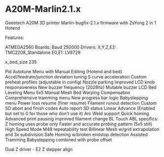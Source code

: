 # A20M-Marlin2.1.x
Geeetech A20M 3D printer Marlin-bugfix-2.1.x firmware
with ZsYong 2 in 1 Hotend

Features:

ATMEGA2560 Boards:
Baud 250000
Drivers:
X,Y,Z,E2: TMC2208_Standalone
E0,E1: LV8729

x_bed_size 235

Pid Autotune Menu with Manual Editing (Hotend and bed)
Accel/feedrate/junction deviation tuning
S curve acceleration
Custom preheat profiles (adjustable in config)
Nozzle parking
Improved LCD knob responsiveness
New buzzer frequency (2028hz)
Mutable buzzer
LCD Bed Leveling Menu
5x5 Manual Mesh Bed Warping Compensation
Comprehensive tramming menu
New progress bar logic
Babystepping menu
Power loss resume (finer resume)
Filament runout detection
Custom SD abort and finish codes
Auto report SD status
Linear Advance (Enabled but set to 0 for those who don't use it)
Arc Weld support
Quick homing
Advanced print pausing
improved filament change
BL Touch ABL specifics:
Z homing uses probe only
Faster and accurate probing pattern (5x5 still)
High Speed Mode
M48 repeatability test
Billinear Mesh w/grid extrapolation and 3x subdivision
Safe Homing w/broken endstop detection
Assisted Tramming
Babystepping combined with probe offset

Dual Z driver - E2
Z stepper align
